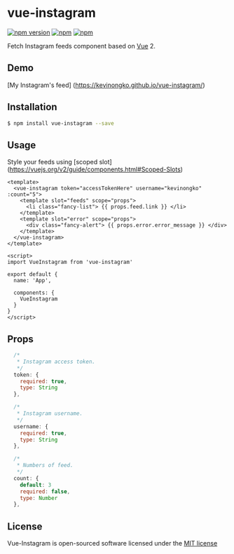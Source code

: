 # vue-instagram

[![npm version](https://badge.fury.io/js/vue-instagram.svg)](https://badge.fury.io/js/vue-instagram)
[![npm](https://img.shields.io/npm/dt/vue-instagram.svg)](https://www.npmjs.com/package/vue-instagram)
[![npm](https://img.shields.io/npm/l/vue-instagram.svg)](http://opensource.org/licenses/MIT)

Fetch Instagram feeds component based on [Vue](https://vuejs.org/) 2.

## Demo

[My Instagram's feed] (https://kevinongko.github.io/vue-instagram/)

## Installation

```sh
$ npm install vue-instagram --save
```


## Usage

Style your feeds using [scoped slot] (https://vuejs.org/v2/guide/components.html#Scoped-Slots)

```vue
<template>
  <vue-instagram token="accessTokenHere" username="kevinongko" :count="5">
    <template slot="feeds" scope="props">
      <li class="fancy-list"> {{ props.feed.link }} </li>
    </template>
    <template slot="error" scope="props">
      <div class="fancy-alert"> {{ props.error.error_message }} </div>
    </template>
  </vue-instagram>
</template>

<script>
import VueInstagram from 'vue-instagram'

export default {
  name: 'App',

  components: {
    VueInstagram
  }
}
</script>

```

## Props
```js
  /*
   * Instagram access token.
   */
  token: {
    required: true,
    type: String
  },

  /*
   * Instagram username.
   */
  username: {
    required: true,
    type: String
  },

  /*
   * Numbers of feed.
   */
  count: {
    default: 3
    required: false,
    type: Number
  },
```

## License

Vue-Instagram is open-sourced software licensed under the [MIT license](http://opensource.org/licenses/MIT)
